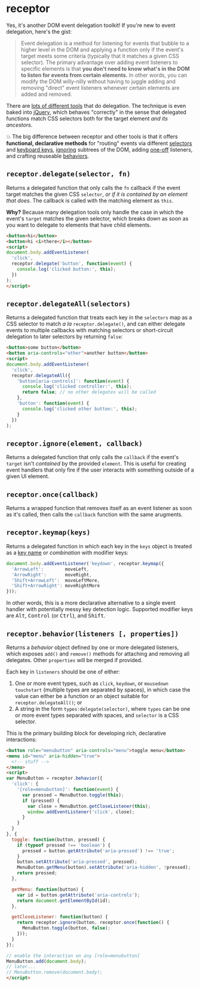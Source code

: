# receptor
Yes, it's another DOM event delegation toolkit! If you're new to event
delegation, here's the gist:

> Event delegation is a method for listening for events that bubble to
> a higher level in the DOM and applying a function only if the event's
> target meets some criteria (typically that it matches a given CSS
> selector). The primary advantage over adding event listeners to
> specific elements is that **you don't need to know what's in the DOM
> to listen for events from certain elements.** In other words, you can
> modify the DOM willy-nilly without having to juggle adding and
> removing "direct" event listeners whenever certain elements are
> added and removed.

There are [lots of different tools][other tools] that do delegation.
The technique is even baked into [jQuery](http://api.jquery.com/on/),
which behaves "correctly" in the sense that delegated functions match
CSS selectors both for the target element _and its ancestors_.

💥 The big difference between receptor and other tools is that it offers
**functional, declarative methods** for "routing" events via different
[selectors](#delegateAll) and [keyboard keys](#keymap),
[ignoring](#ignore) subtrees of the DOM, adding [one-off](#once)
listeners, and crafting reuseable [behaviors](#behavior).

## <a name="delegate"></a> `receptor.delegate(selector, fn)`
Returns a delegated function that only calls the `fn` callback if
the event target matches the given CSS `selector`, _or if it is
contained by an element that does_. The callback is called with the
matching element as `this`.

**Why?** Because many delegation tools only handle the case in which
the event's `target` matches the given selector, which breaks down
as soon as you want to delegate to elements that have child
elements.

```html
<button>hi</button>
<button>hi <i>there</i></button>
<script>
document.body.addEventListener(
  'click',
  receptor.delegate('button', function(event) {
    console.log('clicked button:', this);
  })
);
</script>
```

## <a name="delegateAll"></a> `receptor.delegateAll(selectors)`
Returns a delegated function that treats each key in the `selectors`
map as a CSS selector to match _a la_ `receptor.delegate()`, and can either
delegate events to multiple callbacks with matching selectors or
short-circuit delegation to later selectors by returning `false`:

```html
<button>some button</button>
<button aria-controls="other">another button</button>
<script>
document.body.addEventListener(
  'click',
  receptor.delegateAll({
    'button[aria-controls]': function(event) {
      console.log('clicked controller:', this);
      return false; // no other delegates will be called
    },
    'button': function(event) {
      console.log('clicked other button:', this);
    }
  })
);
```

## <a name="ignore"></a> `receptor.ignore(element, callback)`
Returns a delegated function that only calls the `callback` if the
event's `target` isn't _contained_ by the provided `element`. This
is useful for creating event handlers that only fire if the user
interacts with something outside of a given UI element.

## <a name="once"></a> `receptor.once(callback)`
Returns a wrapped function that removes itself as an event listener
as soon as it's called, then calls the `callback` function with the
same arugments.

## <a name="keymap"></a> `receptor.keymap(keys)`
Returns a delegated function in which each key in the `keys` object
is treated as a [key name] or _combination_ with modifier keys:

```js
document.body.addEventListener('keydown', receptor.keymap({
  'ArrowLeft':        moveLeft,
  'ArrowRight':       moveRight,
  'Shift+ArrowLeft':  moveLeftMore,
  'Shift+ArrowRight': moveRightMore
}));
```

In other words, this is a more declarative alternative to a single
event handler with potentially messy key detection logic. Supported
modifier keys are <kbd>Alt</kbd>, <kbd>Control</kbd> (or
<kbd>Ctrl</kbd>), and <kbd>Shift</kbd>.

## <a name="behavior"></a> `receptor.behavior(listeners [, properties])`
Returns a _behavior_ object defined by one or more delegated
listeners, which exposes `add()` and `remove()` methods for
attaching and removing all delegates. Other `properties` will be
merged if provided.

Each key in `listeners` should be one of either:

1. One or more event types, such as `click`, `keydown`, or
   `mousedown touchstart` (multiple types are separated by spaces),
   in which case the value can either be a function or an object
   suitable for `receptor.delegateAll()`; or
1. A string in the form `types:delegate(selector)`, where `types` can
   be one or more event types separated with spaces, and `selector`
   is a CSS selector.

This is the primary building block for developing rich, declarative
interactions:

```html
<button role="menubutton" aria-controls="menu">toggle menu</button>
<menu id="menu" aria-hidden="true">
  <!-- stuff -->
</menu>
<script>
var MenuButton = receptor.behavior({
  'click': {
    '[role=menubutton]': function(event) {
      var pressed = MenuButton.toggle(this);
      if (pressed) {
        var close = MenuButton.getCloseListener(this);
        window.addEventListener('click', close);
      }
    }
  }
}, {
  toggle: function(button, pressed) {
    if (typeof pressed !== 'boolean') {
      pressed = button.getAttribute('aria-pressed') !== 'true';
    }
    button.setAttribute('aria-pressed', pressed);
    MenuButton.getMenu(button).setAttribute('aria-hidden', !pressed);
    return pressed;
  },

  getMenu: function(button) {
    var id = button.getAttribute('aria-controls');
    return document.getElementById(id);
  },

  getCloseListener: function(button) {
    return receptor.ignore(button, receptor.once(function() {
      MenuButton.toggle(button, false);
    }));
  }
});

// enable the interaction on any [role=menubutton]
MenuButton.add(document.body);
// later...
// MenuButton.remove(document.body);
</script>
```

[key name]: https://developer.mozilla.org/en-US/docs/Web/API/KeyboardEvent/key
[other tools]: https://www.npmjs.com/search?q=delegate
